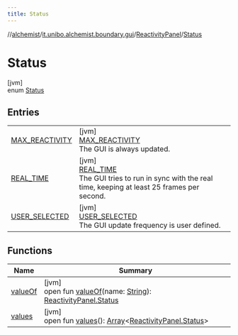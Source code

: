 ```yaml
---
title: Status
---
```

//[alchemist](../../../../index.html)/[it.unibo.alchemist.boundary.gui](../../index.html)/[ReactivityPanel](../index.html)/[Status](index.html)



# Status



[jvm]\
enum [Status](index.html)



## Entries


| | |
|---|---|
| [MAX_REACTIVITY](-m-a-x_-r-e-a-c-t-i-v-i-t-y/index.html) | [jvm]<br>[MAX_REACTIVITY](-m-a-x_-r-e-a-c-t-i-v-i-t-y/index.html)<br>The GUI is always updated. |
| [REAL_TIME](-r-e-a-l_-t-i-m-e/index.html) | [jvm]<br>[REAL_TIME](-r-e-a-l_-t-i-m-e/index.html)<br>The GUI tries to run in sync with the real time, keeping at least 25 frames per second. |
| [USER_SELECTED](-u-s-e-r_-s-e-l-e-c-t-e-d/index.html) | [jvm]<br>[USER_SELECTED](-u-s-e-r_-s-e-l-e-c-t-e-d/index.html)<br>The GUI update frequency is user defined. |


## Functions


| Name | Summary |
|---|---|
| [valueOf](value-of.html) | [jvm]<br>open fun [valueOf](value-of.html)(name: [String](https://docs.oracle.com/javase/8/docs/api/java/lang/String.html)): [ReactivityPanel.Status](index.html) |
| [values](values.html) | [jvm]<br>open fun [values](values.html)(): [Array](https://kotlinlang.org/api/latest/jvm/stdlib/kotlin/-array/index.html)<[ReactivityPanel.Status](index.html)> |

